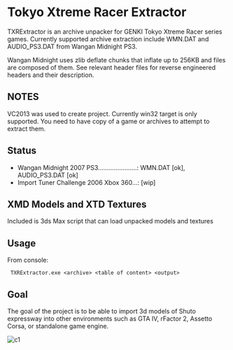 Tokyo Xtreme Racer Extractor
============================

TXRExtractor is an archive unpacker for GENKI Tokyo Xtreme Racer series games.
Currently supported archive extraction include WMN.DAT and AUDIO_PS3.DAT from Wangan Midnight PS3.

Wangan Midnight uses zlib deflate chunks that inflate up to 256KB and files are
composed of them. See relevant header files for reverse engineered headers and their description.

## NOTES

VC2013 was used to create project. Currently win32 target is only supported.
You need to have copy of a game or archives to attempt to extract them.

## Status

* Wangan Midnight 2007 PS3......................: WMN.DAT [ok], AUDIO_PS3.DAT [ok]
* Import Tuner Challenge 2006 Xbox 360...: [wip]

## XMD Models and XTD Textures

Included is 3ds Max script that can load unpacked models and textures

## Usage

From console:

     TXRExtractor.exe <archive> <table of content> <output>


## Goal


The goal of the project is to be able to import 3d models of Shuto expressway into
other environments such as GTA IV, rFactor 2, Assetto Corsa, or standalone game engine.


![c1](https://raw.githubusercontent.com/fatalhalt/TXRExtractor/master/img/c1.jpg?raw=true)
